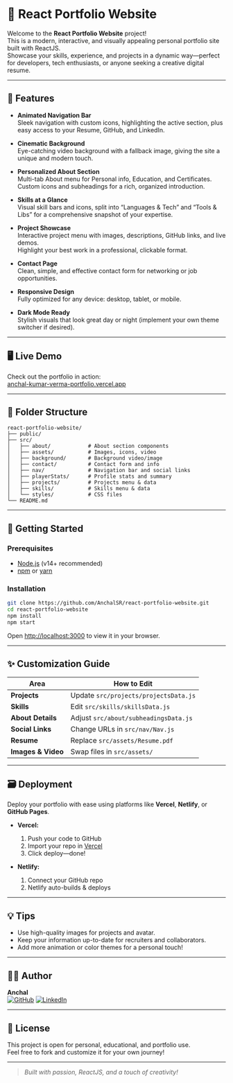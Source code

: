 # 🚀 React Portfolio Website

Welcome to the **React Portfolio Website** project!  
This is a modern, interactive, and visually appealing personal portfolio site built with ReactJS.  
Showcase your skills, experience, and projects in a dynamic way—perfect for developers, tech enthusiasts, or anyone seeking a creative digital resume.

---

## 🌟 Features

- **Animated Navigation Bar**  
  Sleek navigation with custom icons, highlighting the active section, plus easy access to your Resume, GitHub, and LinkedIn.

- **Cinematic Background**  
  Eye-catching video background with a fallback image, giving the site a unique and modern touch.

- **Personalized About Section**  
  Multi-tab About menu for Personal info, Education, and Certificates.  
  Custom icons and subheadings for a rich, organized introduction.

- **Skills at a Glance**  
  Visual skill bars and icons, split into “Languages & Tech” and “Tools & Libs” for a comprehensive snapshot of your expertise.

- **Project Showcase**  
  Interactive project menu with images, descriptions, GitHub links, and live demos.  
  Highlight your best work in a professional, clickable format.

- **Contact Page**  
  Clean, simple, and effective contact form for networking or job opportunities.

- **Responsive Design**  
  Fully optimized for any device: desktop, tablet, or mobile.

- **Dark Mode Ready**  
  Stylish visuals that look great day or night (implement your own theme switcher if desired).

---

## 🖥️ Live Demo

Check out the portfolio in action:  
[anchal-kumar-verma-portfolio.vercel.app](https://anchal-kumar-verma-portfolio.vercel.app)

---

## 📁 Folder Structure

```
react-portfolio-website/
├── public/
├── src/
│   ├── about/            # About section components
│   ├── assets/           # Images, icons, video
│   ├── background/       # Background video/image
│   ├── contact/          # Contact form and info
│   ├── nav/              # Navigation bar and social links
│   ├── playerStats/      # Profile stats and summary
│   ├── projects/         # Projects menu & data
│   ├── skills/           # Skills menu & data
│   └── styles/           # CSS files
└── README.md
```

---

## 🚦 Getting Started

### Prerequisites

- [Node.js](https://nodejs.org/) (v14+ recommended)
- [npm](https://www.npmjs.com/) or [yarn](https://yarnpkg.com/)

### Installation

```bash
git clone https://github.com/AnchalSR/react-portfolio-website.git
cd react-portfolio-website
npm install
npm start
```
Open [http://localhost:3000](http://localhost:3000) to view it in your browser.

---

## ✨ Customization Guide

| Area              | How to Edit                                               |
|-------------------|----------------------------------------------------------|
| **Projects**      | Update `src/projects/projectsData.js`                    |
| **Skills**        | Edit `src/skills/skillsData.js`                          |
| **About Details** | Adjust `src/about/subheadingsData.js`                    |
| **Social Links**  | Change URLs in `src/nav/Nav.js`                          |
| **Resume**        | Replace `src/assets/Resume.pdf`                          |
| **Images & Video**| Swap files in `src/assets/`                              |

---

## 🗃️ Deployment

Deploy your portfolio with ease using platforms like **Vercel**, **Netlify**, or **GitHub Pages**.

- **Vercel:**  
  1. Push your code to GitHub  
  2. Import your repo in [Vercel](https://vercel.com/)  
  3. Click deploy—done!

- **Netlify:**  
  1. Connect your GitHub repo  
  2. Netlify auto-builds & deploys

---

## 💡 Tips

- Use high-quality images for projects and avatar.
- Keep your information up-to-date for recruiters and collaborators.
- Add more animation or color themes for a personal touch!

---

## 🙋‍♂️ Author

**Anchal**  
[![GitHub](https://img.shields.io/badge/GitHub-AnchalSR-181717?logo=github)](https://github.com/AnchalSR)
[![LinkedIn](https://img.shields.io/badge/LinkedIn-Anchal_Kumar_Verma-0077B5?logo=linkedin)](https://www.linkedin.com/in/anchal-kumar-verma-999858250/)

---

## 📄 License

This project is open for personal, educational, and portfolio use.  
Feel free to fork and customize it for your own journey!

---

> _Built with passion, ReactJS, and a touch of creativity!_
